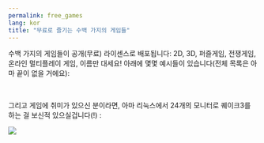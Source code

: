 ```yaml
---
permalink: free_games
lang: kor
title: "무료로 즐기는 수백 가지의 게임들"
---
```


수백 가지의 게임들이 공개(무료) 라이센스로 배포됩니다: 2D, 3D, 퍼즐게임, 전쟁게임, 온라인 멀티플레이 게임, 이름만 대세요! 아래에 몇몇 예시들이 있습니다(전체 목록은 아마 끝이 없을 거에요):

<div id="items">



<br class="clearboth" />


그리고 게임에 취미가 있으신 분이라면, 아마 리눅스에서 24개의 모니터로 퀘이크3를 하는 걸 보신적 있으실겁니다(!) :

<a href="Images/quake_24_screens.jpg"><img src="Images/quake_24_screens_thumbnail.jpg" /></a>




